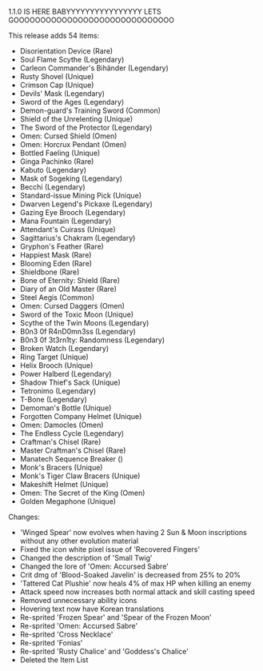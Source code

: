 1.1.0 IS HERE BABYYYYYYYYYYYYYYYY
LETS GOOOOOOOOOOOOOOOOOOOOOOOOOOOOOO

This release adds 54 items:
- Disorientation Device (Rare)
- Soul Flame Scythe (Legendary)
- Carleon Commander's Bihänder (Legendary)
- Rusty Shovel (Unique)
- Crimson Cap (Unique)
- Devils' Mask (Legendary)
- Sword of the Ages (Legendary)
- Demon-guard's Training Sword (Common)
- Shield of the Unrelenting (Unique)
- The Sword of the Protector (Legendary)
- Omen: Cursed Shield (Omen)
- Omen: Horcrux Pendant (Omen)
- Bottled Faeling (Unique)
- Ginga Pachinko (Rare)
- Kabuto (Legendary)
- Mask of Sogeking (Legendary)
- Becchi (Legendary)
- Standard-issue Mining Pick (Unique)
- Dwarven Legend's Pickaxe (Legendary)
- Gazing Eye Brooch (Legendary)
- Mana Fountain (Legendary)
- Attendant's Cuirass (Unique)
- Sagittarius's Chakram (Legendary)
- Gryphon's Feather (Rare)
- Happiest Mask (Rare)
- Blooming Eden (Rare)
- Shieldbone (Rare)
- Bone of Eternity: Shield (Rare)
- Diary of an Old Master (Rare)
- Steel Aegis (Common)
- Omen: Cursed Daggers (Omen)
- Sword of the Toxic Moon (Unique)
- Scythe of the Twin Moons (Legendary)
- B0n3 0f R4nD0mn3ss (Legendary)
- B0n3 0f 3t3rn1ty: Randomness (Legendary)
- Broken Watch (Legendary)
- Ring Target (Unique)
- Helix Brooch (Unique)
- Power Halberd (Legendary)
- Shadow Thief's Sack (Unique)
- Tetronimo (Legendary)
- T-Bone (Legendary)
- Demoman's Bottle (Unique)
- Forgotten Company Helmet (Unique)
- Omen: Damocles (Omen)
- The Endless Cycle (Legendary)
- Craftman's Chisel (Rare)
- Master Craftman's Chisel (Rare)
- Manatech Sequence Breaker ()
- Monk's Bracers (Unique)
- Monk's Tiger Claw Bracers (Unique)
- Makeshift Helmet (Unique)
- Omen: The Secret of the King (Omen)
- Golden Megaphone (Unique)

Changes:
- 'Winged Spear' now evolves when having 2 Sun & Moon inscriptions without any other evolution material
- Fixed the icon white pixel issue of 'Recovered Fingers'
- Changed the description of 'Small Twig'
- Changed the lore of 'Omen: Accursed Sabre'
- Crit dmg of 'Blood-Soaked Javelin' is decreased from 25% to 20%
- 'Tattered Cat Plushie' now heals 4% of max HP when killing an enemy
- Attack speed now increases both normal attack and skill casting speed
- Removed unnecessary ability icons
- Hovering text now have Korean translations
- Re-sprited 'Frozen Spear' and 'Spear of the Frozen Moon'
- Re-sprited 'Omen: Accursed Sabre'
- Re-sprited 'Cross Necklace'
- Re-sprited 'Fonias'
- Re-sprited 'Rusty Chalice' and 'Goddess's Chalice'
- Deleted the Item List